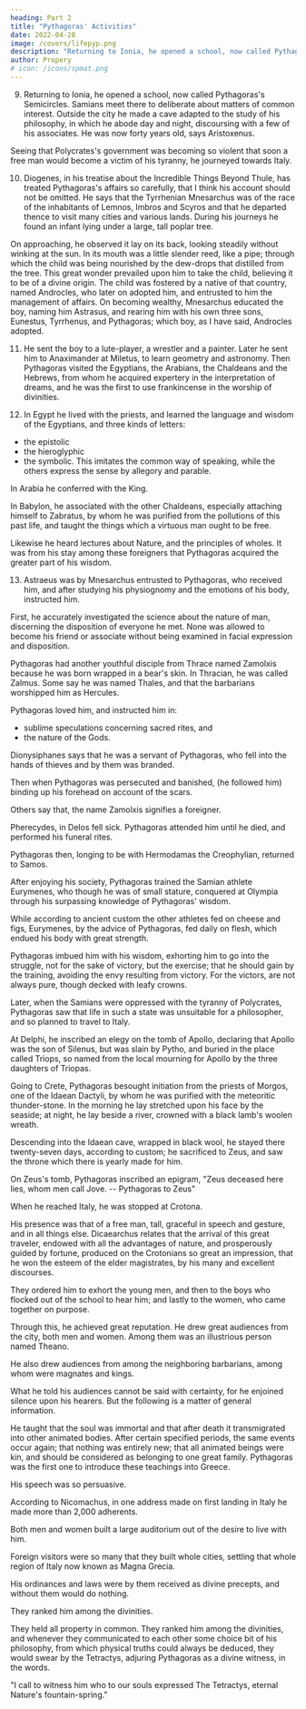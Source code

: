 ```yaml
---
heading: Part 2
title: "Pythagoras' Activities"
date: 2022-04-28
image: /covers/lifepyp.png
description: "Returning to Ionia, he opened a school, now called Pythagoras's Semicircles. Samians meet there to deliberate about matters of common interest"
author: Propery
# icon: /icons/spmat.png
---
```



9. Returning to Ionia, he opened a school, now called Pythagoras's Semicircles. Samians meet there to deliberate about matters of common interest. Outside the city he made a cave adapted to the study of his philosophy, in which he abode day and night, discoursing with a few of his associates. He was now forty years old, says Aristoxenus. 

Seeing that Polycrates's government was becoming so violent that soon a free man would become a victim of his tyranny, he journeyed towards Italy.


10. Diogenes, in his treatise about the Incredible Things Beyond Thule, has treated Pythagoras's affairs so carefully, that I think his account should not be omitted. He says that the Tyrrhenian Mnesarchus was of the race of the inhabitants of Lemnos, Imbros and Scyros and that he departed thence to visit many cities and various lands. During his journeys he found an infant lying under a large, tall poplar tree. 

On approaching, he observed it lay on its back, looking steadily without winking at the sun. In its mouth was a little slender reed, like a pipe; through which the child was being nourished by the dew-drops that distilled from the tree. This great wonder prevailed upon him to take the child, believing it to be of a divine origin. The child was fostered by a native of that country, named Androcles, who later on adopted him, and entrusted to him the management of affairs. On becoming wealthy, Mnesarchus educated the boy, naming him Astrasus, and rearing him with his own three sons, Eunestus, Tyrrhenus, and Pythagoras; which boy, as I have said, Androcles adopted.


11. He sent the boy to a lute-player, a wrestler and a painter. Later he sent him to Anaximander at Miletus, to learn geometry and astronomy. Then Pythagoras visited the Egyptians, the Arabians, the Chaldeans and the Hebrews, from whom he acquired expertery in the interpretation of dreams, and he was the first to use frankincense in the worship of divinities.


12. In Egypt he lived with the priests, and learned the language and wisdom of the Egyptians, and three kinds of letters:
- the epistolic
- the hieroglyphic
- the symbolic. This imitates the common way of speaking, while the others express the sense by allegory and parable.

In Arabia he conferred with the King. 

In Babylon, he associated with the other Chaldeans, especially attaching himself to Zabratus, by whom he was purified from the pollutions of this past life, and taught the things which a virtuous man ought to be free. 

Likewise he heard lectures about Nature, and the principles of wholes. It was from his stay among these foreigners that Pythagoras acquired the greater part of his wisdom.

13. Astraeus was by Mnesarchus entrusted to Pythagoras, who received him, and after studying his physiognomy and the emotions of his body, instructed him. 

First, he accurately investigated the science about the nature of man, discerning the disposition of everyone he met. None was allowed to become his friend or associate without being examined in facial expression and disposition.

<!-- 14. --> 

Pythagoras had another youthful disciple from Thrace named Zamolxis because he was born wrapped in a bear's skin. In Thracian, he was called Zalmus. Some say he was named Thales, and that the barbarians worshipped him as Hercules.

Pythagoras loved him, and instructed him in:
- sublime speculations concerning sacred rites, and
- the nature of the Gods. 



<!-- 15. --> 

Dionysiphanes says that he was a servant of Pythagoras, who fell into the hands of thieves and by them was branded. 

Then when Pythagoras was persecuted and banished, (he followed him) binding up his forehead on account of the scars. 

Others say that, the name Zamolxis signifies a foreigner. 

Pherecydes, in Delos fell sick. Pythagoras attended him until he died, and performed his funeral rites. 

Pythagoras then, longing to be with Hermodamas the Creophylian, returned to Samos. 

After enjoying his society, Pythagoras trained the Samian athlete Eurymenes, who though he was of small stature, conquered at Olympia through his surpassing knowledge of Pythagoras' wisdom. 

While according to ancient custom the other athletes fed on cheese and figs, Eurymenes, by the advice of Pythagoras, fed daily on flesh, which endued his body with great strength. 

Pythagoras imbued him with his wisdom, exhorting him to go into the struggle, not for the sake of victory, but the exercise; that he should gain by the training, avoiding the envy resulting from victory. For the victors, are not always pure, though decked with leafy crowns.


<!-- 16.  -->

Later, when the Samians were oppressed with the tyranny of Polycrates, Pythagoras saw that life in such a state was unsuitable for a philosopher, and so planned to travel to Italy. 

At Delphi, he inscribed an elegy on the tomb of Apollo, declaring that Apollo was the son of Silenus, but was slain by Pytho, and buried in the place called Triops, so named from the local mourning for Apollo by the three daughters of Triopas.


<!-- 17. --> 

Going to Crete, Pythagoras besought initiation from the priests of Morgos, one of the Idaean Dactyli, by whom he was purified with the meteoritic thunder-stone. In the morning he lay stretched upon his face by the seaside; at night, he lay beside a river, crowned with a black lamb's woolen wreath. 

Descending into the Idaean cave, wrapped in black wool, he stayed there twenty-seven days, according to custom; he sacrificed to Zeus, and saw the throne which there is yearly made for him. 

On Zeus's tomb, Pythagoras inscribed an epigram, "Zeus deceased here lies, whom men call Jove. -- Pythagoras to Zeus"


<!-- 18. --> 

When he reached Italy, he was stopped at Crotona. 

His presence was that of a free man, tall, graceful in speech and gesture, and in all things else. Dicaearchus relates that the arrival of this great traveler, endowed with all the advantages of nature, and prosperously guided by fortune, produced on the Crotonians so great an impression, that he won the esteem of the elder magistrates, by his many and excellent discourses. 

They ordered him to exhort the young men, and then to the boys who flocked out of the school to hear him; and lastly to the women, who came together on purpose.

<!-- 19. --> 

Through this, he achieved great reputation. He drew great audiences from the city, both men and women. Among them was an illustrious person named Theano. 

He also drew audiences from among the neighboring barbarians, among whom were magnates and kings. 

What he told his audiences cannot be said with certainty, for he enjoined silence upon his hearers. But the following is a matter of general information. 

He taught that the soul was immortal and that after death it transmigrated into other animated bodies. After certain specified periods, the same events occur again; that nothing was entirely new; that all animated beings were kin, and should be considered as belonging to one great family. Pythagoras was the first one to introduce these teachings into Greece.


<!-- 20. -->

His speech was so persuasive.

According to Nicomachus, in one address made on first landing in Italy he made more than 2,000 adherents. 

Both men and women built a large auditorium out of the desire to live with him. <!-- , to which both women and boys were admitted. --> 

Foreign visitors were so many that they built whole cities, settling that whole region of Italy now known as Magna Grecia. 

His ordinances and laws were by them received as divine precepts, and without them would do nothing.

They ranked him among the divinities. 

They held all property in common. They ranked him among the divinities, and whenever they communicated to each other some choice bit of his philosophy, from which physical truths could always be deduced, they would swear by the Tetractys, adjuring Pythagoras as a divine witness, in the words.

"I call to witness him who to our souls expressed The Tetractys, eternal Nature's fountain-spring."


